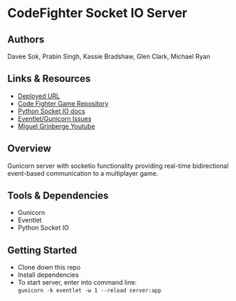 # CodeFighter Socket IO Server

## Authors

Davee Sok, Prabin Singh, Kassie Bradshaw, Glen Clark, Michael Ryan

## Links & Resources

- [Deployed URL](https://codefighter-server.herokuapp.com/)
- [Code Fighter Game Repository](https://github.com/Team-Shrubbery/CodeFighter)
- [Python Socket IO docs](https://python-socketio.readthedocs.io/en/latest/intro.html)
- [Eventlet/Gunicorn Issues](https://github.com/eventlet/eventlet/issues/702)
- [Miguel Grinberge Youtube](https://www.youtube.com/playlist?list=PLCuWRxjbgFnPZTBMYbz9UNGvTLNggRMjb)

## Overview

Gunicorn server with socketio functionality providing real-time bidirectional event-based communication to a multiplayer game.

## Tools & Dependencies

- Gunicorn
- Eventlet
- Python Socket IO

## Getting Started

- Clone down this repo
- Install dependencies
- To start server, enter into command line:  
  `gunicorn -k eventlet -w 1 --reload server:app`
